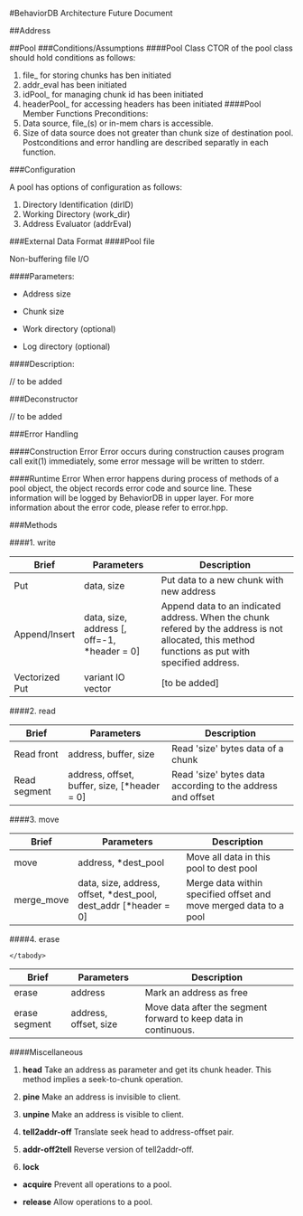 #BehaviorDB Architecture Future Document

##Address

##Pool
###Conditions/Assumptions
####Pool Class
CTOR of the pool class should hold conditions as follows:
1. file_  for storing chunks has ben initiated
2. addr_eval<AddrType> has been initiated
3. idPool_ for managing chunk id has been initiated
4. headerPool_ for accessing headers has been initiated
####Pool Member Functions
Preconditions:
1. Data source, file_(s) or in-mem chars is accessible.
2. Size of data source does not greater than chunk size of destination pool.
Postconditions and error handling are described separatly in each function.

###Configuration

A pool has options of configuration as follows:

1. Directory Identification (dirID)
2. Working Directory (work_dir)
3. Address Evaluator (addrEval)

###External Data Format
####Pool file

Non-buffering file I/O

####Parameters:
 
 - Address size

 - Chunk size

 - Work directory (optional)

 - Log directory (optional)

####Description:

 // to be added

###Deconstructor

 // to be added

###Error Handling

####Construction Error
Error occurs during construction causes program call exit(1) immediately, some error message will be written to stderr.

####Runtime Error
When error happens during process of methods of a pool object, the object records error code and source line. These 
information will be logged by BehaviorDB in upper layer. For more information about the error code, please refer to 
error.hpp.

###Methods

####1. write

<table>
	<thead>
		<tr>
			<th> Brief <th> Parameters <th> Description
		</tr>
	</thead>
	<tbody>
		<tr>
			<td> Put 
			<td> data, size
			<td> Put data to a new chunk with new address
		</tr>
		<tr>
			<td> Append/Insert 
			<td> data, size, address [, off=-1, *header = 0]
			<td> Append data to an indicated address. When the chunk 
			refered by the address is not allocated, this method 
			functions as put with specified address.
		</tr>
		<tr>
			<td> Vectorized Put
			<td> variant IO vector
			<td> [to be added]
		</tr>
	</tbody>
</table>

####2. read

<table>
	<thead>
		<tr>
			<th> Brief <th> Parameters <th> Description
		</tr>
	</thead>
	<tbody>
		<tr>
			<td> Read front
			<td> address, buffer, size
			<td> Read 'size' bytes data of a chunk
		</tr>
		<tr>
			<td> Read segment
			<td> address, offset, buffer, size, [*header = 0]
			<td> Read 'size' bytes data according to the address and offset
		</tr>
	</tbody>
</table>

####3. move

<table>
	<thead>
		<tr>
			<th> Brief <th> Parameters <th> Description
		</tr>
	</thead>
	<tbody>
		<tr>
			<td> move
			<td> address, *dest_pool
			<td> Move all data in this pool to dest pool
		</tr>
		<tr>
			<td> merge_move
			<td> data, size, address, offset, *dest_pool, dest_addr [*header = 0]
			<td> Merge data within specified offset and move merged data to a pool
		</tr>
	</tbody>
</table>

####4. erase 

<table>
	<thead>
		<tr>
			<th> Brief <th> Parameters <th> Description
		</tr>
	</thead>
	<tbody>
		<tr>
			<td> erase
			<td> address
			<td> Mark an address as free
		</tr>
		<tr>
			<td> erase segment
			<td> address, offset, size
			<td> Move data after the segment forward to keep
			data in continuous.
		</tr>

	</tabody>
</table>

####Miscellaneous 

1. __head__ Take an address as parameter and get its chunk header. 
This method implies a seek-to-chunk operation.

2. __pine__ Make an address is invisible to client.

3. __unpine__ Make an address is visible to client.

3. __tell2addr-off__ Translate seek head to address-offset pair.

4. __addr-off2tell__ Reverse version of tell2addr-off.

5. __lock__

 - __acquire__ Prevent all operations to a pool.

 - __release__ Allow operations to a pool.

